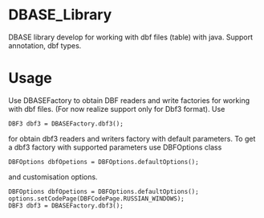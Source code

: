 # DBASE_Library

DBASE library develop for working with dbf files (table)
with java. Support annotation, dbf types.

# Usage

Use DBASEFactory to obtain DBF readers and write factories
for working with dbf files. (For now realize support only for 
Dbf3 format). Use

    DBF3 dbf3 = DBASEFactory.dbf3();

for obtain dbf3 readers and writers factory with default parameters. 
To get a dbf3 factory with supported parameters use DBFOptions class
    
    DBFOptions dbfOpetions = DBFOptions.defaultOptions();

and customisation options.

    DBFOptions dbfOpetions = DBFOptions.defaultOptions();
    options.setCodePage(DBFCodePage.RUSSIAN_WINDOWS);
    DBF3 dbf3 = DBASEFactory.dbf3();



    


    
